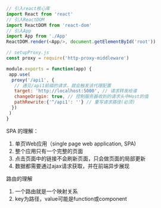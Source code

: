 
```js
// 引入react核心库
import React from 'react'
// 引入ReactDOM
import ReactDOM from 'react-dom'
// 引入App
import App from './App'
ReactDOM.render(<App/>, document.getElementById('root'))
```

```js
// setupProxy.js
const proxy = require('http-proxy-middleware')

module.exports = function(app) {
 app.use(
  proxy('/api1', {
   // 遇见/api1前缀的请求，就会触发该代理配置
   target: 'http://localhost:5000', // 请求转发给谁
   changeOrigin: true, // 控制服务器收到的请求头中Host的值
   pathRewrite:{'^/api1': ''} // 重写请求路径(必须)
  })
 )
}
```

SPA 的理解：

1. 单页Web应用（single page web application, SPA)
2. 整个应用只有一个完整的页面
3. 点击页面中的链接不会刷新页面，只会做页面的局部更新
4. 数据都需要通过ajax请求获取，并在前端异步展现

路由的理解

1. 一个路由就是一个映射关系
2. key为路径，value可能是function或component








